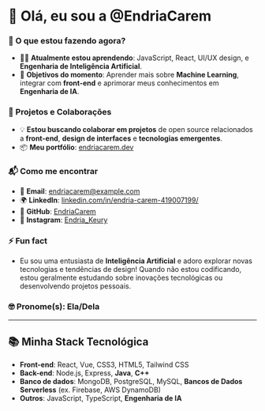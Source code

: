 # 👋 Olá, eu sou a @EndriaCarem

### 👀 O que estou fazendo agora?
- 🧑‍💻 **Atualmente estou aprendendo**: JavaScript, React, UI/UX design, e **Engenharia de Inteligência Artificial**.
- 🚀 **Objetivos do momento**: Aprender mais sobre **Machine Learning**, integrar com **front-end** e aprimorar meus conhecimentos em **Engenharia de IA**.

### 🌱 Projetos e Colaborações
- 💡 **Estou buscando colaborar em projetos** de open source relacionados a **front-end**, **design de interfaces** e **tecnologias emergentes**.
- 📦 **Meu portfólio**: [endriacarem.dev](https://endriacarem.dev)

### 📬 Como me encontrar
- 💌 **Email**: endriacarem@example.com
- 🌍 **LinkedIn**: [linkedin.com/in/endria-carem-419007199/](https://www.linkedin.com/in/endria-carem-419007199/)
- 📂 **GitHub**: [EndriaCarem](https://github.com/EndriaCarem)
- 📸 **Instagram**: [Endria_Keury](https://www.instagram.com/Endria_Keury)

### ⚡ Fun fact
- Eu sou uma entusiasta de **Inteligência Artificial** e adoro explorar novas tecnologias e tendências de design! Quando não estou codificando, estou geralmente estudando sobre inovações tecnológicas ou desenvolvendo projetos pessoais.

### 🤓 Pronome(s): Ela/Dela

---

## 📚 Minha Stack Tecnológica
- **Front-end**: React, Vue, CSS3, HTML5, Tailwind CSS
- **Back-end**: Node.js, Express, **Java**, **C++**
- **Banco de dados**: MongoDB, PostgreSQL, MySQL, **Bancos de Dados Serverless** (ex. Firebase, AWS DynamoDB)
- **Outros**: JavaScript, TypeScript, **Engenharia de IA**


